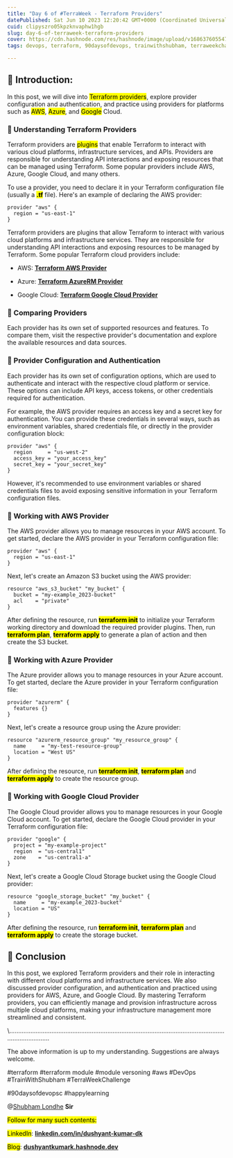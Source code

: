 ```yaml
---
title: "Day 6 of #TerraWeek - Terraform Providers"
datePublished: Sat Jun 10 2023 12:20:42 GMT+0000 (Coordinated Universal Time)
cuid: clipyszro05kpzknvaphw1hgb
slug: day-6-of-terraweek-terraform-providers
cover: https://cdn.hashnode.com/res/hashnode/image/upload/v1686376055472/5ed5c321-5b29-4d03-b9ee-44d3a1c644eb.png
tags: devops, terraform, 90daysofdevops, trainwithshubham, terraweekchallenge

---
```


## **🌟 Introduction:**

In this post, we will dive into <mark>Terraform providers</mark>, explore provider configuration and authentication, and practice using providers for platforms such as <mark>AWS</mark>, <mark>Azure</mark>, and <mark>Google</mark> Cloud.

### **🔹 Understanding Terraform Providers**

Terraform providers are <mark>plugins</mark> that enable Terraform to interact with various cloud platforms, infrastructure services, and APIs. Providers are responsible for understanding API interactions and exposing resources that can be managed using Terraform. Some popular providers include AWS, Azure, Google Cloud, and many others.

To use a provider, you need to declare it in your Terraform configuration file (usually a **<mark>.tf</mark>** file). Here's an example of declaring the AWS provider:

```plaintext
provider "aws" {
  region = "us-east-1"
}
```

Terraform providers are plugins that allow Terraform to interact with various cloud platforms and infrastructure services. They are responsible for understanding API interactions and exposing resources to be managed by Terraform. Some popular Terraform cloud providers include:

* AWS: [**Terraform AWS Provider**](https://registry.terraform.io/providers/hashicorp/aws/latest/docs)
    
* Azure: [**Terraform AzureRM Provider**](https://registry.terraform.io/providers/hashicorp/azurerm/latest/docs)
    
* Google Cloud: [**Terraform Google Cloud Provider**](https://registry.terraform.io/providers/hashicorp/google/latest/docs)
    

### **🔹** Comparing Providers

Each provider has its own set of supported resources and features. To compare them, visit the respective provider's documentation and explore the available resources and data sources.

### **🔹 Provider Configuration and Authentication**

Each provider has its own set of configuration options, which are used to authenticate and interact with the respective cloud platform or service. These options can include API keys, access tokens, or other credentials required for authentication.

For example, the AWS provider requires an access key and a secret key for authentication. You can provide these credentials in several ways, such as environment variables, shared credentials file, or directly in the provider configuration block:

```plaintext
provider "aws" {
  region     = "us-west-2"
  access_key = "your_access_key"
  secret_key = "your_secret_key"
}
```

However, it's recommended to use environment variables or shared credentials files to avoid exposing sensitive information in your Terraform configuration files.

### **🔹 Working with AWS Provider**

The AWS provider allows you to manage resources in your AWS account. To get started, declare the AWS provider in your Terraform configuration file:

```plaintext
provider "aws" {
  region = "us-east-1"
}
```

Next, let's create an Amazon S3 bucket using the AWS provider:

```plaintext
resource "aws_s3_bucket" "my_bucket" {
  bucket = "my-example_2023-bucket"
  acl    = "private"
}
```

After defining the resource, run **<mark>terraform init</mark>** to initialize your Terraform working directory and download the required provider plugins. Then, run **<mark>terraform plan</mark>**, **<mark>terraform apply</mark>** to generate a plan of action and then create the S3 bucket.

### **🔹** Working with Azure Provider

The Azure provider allows you to manage resources in your Azure account. To get started, declare the Azure provider in your Terraform configuration file:

```plaintext
provider "azurerm" {
  features {}
}
```

Next, let's create a resource group using the Azure provider:

```plaintext
resource "azurerm_resource_group" "my_resource_group" {
  name     = "my-test-resource-group"
  location = "West US"
}
```

After defining the resource, run **<mark>terraform init</mark>**, **<mark>terraform plan</mark>** and **<mark>terraform apply</mark>** to create the resource group.

### **🔹 Working with Google Cloud Provider**

The Google Cloud provider allows you to manage resources in your Google Cloud account. To get started, declare the Google Cloud provider in your Terraform configuration file:

```plaintext
provider "google" {
  project = "my-example-project"
  region  = "us-central1"
  zone    = "us-central1-a"
}
```

Next, let's create a Google Cloud Storage bucket using the Google Cloud provider:

```plaintext
resource "google_storage_bucket" "my_bucket" {
  name     = "my-example_2023-bucket"
  location = "US"
}
```

After defining the resource, run **<mark>terraform init</mark>, <mark>terraform plan</mark>** and **<mark>terraform apply</mark>** to create the storage bucket.

## **🌟 Conclusion**

In this post, we explored Terraform providers and their role in interacting with different cloud platforms and infrastructure services. We also discussed provider configuration, and authentication and practiced using providers for AWS, Azure, and Google Cloud. By mastering Terraform providers, you can efficiently manage and provision infrastructure across multiple cloud platforms, making your infrastructure management more streamlined and consistent.

\\...................................................................................................................................................

The above information is up to my understanding. Suggestions are always welcome.

#terraform #terraform module #module versoning #aws #DevOps #TrainWithShubham #TerraWeekChallenge

#90daysofdevopsc #happylearning

@[Shubham Londhe](@TrainWithShubham) **Sir**

<mark>Follow for many such contents:</mark>

<mark>LinkedIn</mark>: [**linkedin.com/in/dushyant-kumar-dk**](http://linkedin.com/in/dushyant-kumar-dk)

<mark>Blog</mark>: [**dushyantkumark.hashnode.dev**](http://dushyantkumark.hashnode.dev)